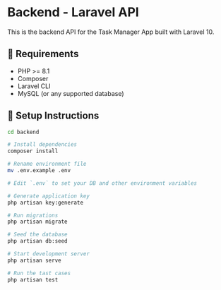 # Backend - Laravel API

This is the backend API for the Task Manager App built with Laravel 10.

## 🔧 Requirements

- PHP >= 8.1
- Composer
- Laravel CLI
- MySQL (or any supported database)

## 🚀 Setup Instructions

```bash
cd backend

# Install dependencies
composer install

# Rename environment file
mv .env.example .env

# Edit `.env` to set your DB and other environment variables

# Generate application key
php artisan key:generate

# Run migrations
php artisan migrate

# Seed the database
php artisan db:seed

# Start development server
php artisan serve

# Run the tast cases
php artisan test


